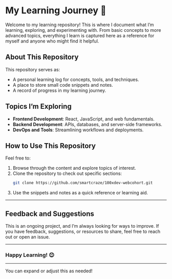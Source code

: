 
# **My Learning Journey 🚀**

Welcome to my learning repository! This is where I document what I’m learning, exploring, and experimenting with. From basic concepts to more advanced topics, everything I learn is captured here as a reference for myself and anyone who might find it helpful.


## **About This Repository**

This repository serves as:
- A personal learning log for concepts, tools, and techniques.
- A place to store small code snippets and notes.
- A record of progress in my learning journey.


## **Topics I’m Exploring**

- **Frontend Development**: React, JavaScript, and web fundamentals.
- **Backend Development**: APIs, databases, and server-side frameworks.
- **DevOps and Tools**: Streamlining workflows and deployments.


## **How to Use This Repository**

Feel free to:
1. Browse through the content and explore topics of interest.
2. Clone the repository to check out specific sections:
   ```bash
   git clone https://github.com/smartcraze/100xdev-webcohort.git
   ```
3. Use the snippets and notes as a quick reference or learning aid.

---

## **Feedback and Suggestions**

This is an ongoing project, and I’m always looking for ways to improve. If you have feedback, suggestions, or resources to share, feel free to reach out or open an issue.

---

### Happy Learning! 😊

--- 

You can expand or adjust this as needed!
